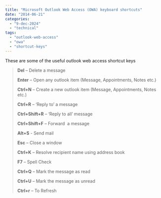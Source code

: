 ```yaml
---
title: "Microsoft Outlook Web Access (OWA) keyboard shortcuts"
date: "2014-06-21"
categories: 
  - "9-dec-2024"
  - "technical"
tags: 
  - "outlook-web-access"
  - "owa"
  - "shortcut-keys"
---
```


These are some of the useful outlook web access shortcut keys

> **Del** – Delete a message
> 
> **Enter** – Open any outlook item (Message, Appointments, Notes etc.)
> 
> **Ctrl+N** – Create a new outlook item (Message, Appointments, Notes etc.)
> 
> **Ctrl+R** – ‘Reply to’ a message
> 
> **Ctrl+Shift+R** – ‘Reply to all’ message
> 
> **Ctrl+Shift+F** – Forward  a message
> 
> **Alt+S** - Send mail
> 
> **Esc** – Close a window
> 
> **Ctrl+K** – Resolve recipient name using address book
> 
> **F7** – Spell Check
> 
> **Ctrl+Q** – Mark the message as read
> 
> **Ctrl+U** – Mark the message as unread
> 
> **Ctrl+r** – To Refresh
